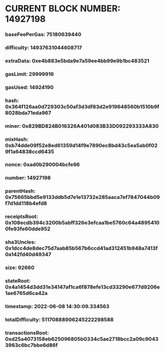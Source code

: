 # CURRENT BLOCK NUMBER: 14927198

### baseFeePerGas: 75180639440
### difficulty: 14937631044608717
### extraData: 0xe4b883e5bda9e7a59ee4bb99e9b1bc483521
### gasLimit: 29999916
### gasUsed: 14924190
### hash: 0x364f126aa0d729303c50af3d3df83d2e919648560b1510b9f8028bda71eda967
### miner: 0x829BD824B016326A401d083B33D092293333A830
### mixHash: 0xb74dde09f52e8ed61359d14f9e7890ec8bd43c5ea5ab0f029f1a64838ccd6435
### nonce: 0xad0b290004bcfe96
### number: 14927198
### parentHash: 0x75665bbd5e9133ddb5d7e1e13732e285aaca7ef7847044b09f7d1dd118b4efd8
### receiptsRoot: 0x108ecdb394c3200b5abff326e3efcaa1be5760c64a48954100fe93fe60dde952
### sha3Uncles: 0x1dcc4de8dec75d7aab85b567b6ccd41ad312451b948a7413f0a142fd40d49347
### size: 92660
### stateRoot: 0x4a1454d3dd31e34147af1ca6f878efe13cd33290e677d9206e1ae6765d6ca42a
### timestamp: 2022-06-08 14:30:09.334563
### totalDifficulty: 51170888906245222298588
### transactionsRoot: 0xd25a4073158eb625096805b0334c5ae2718bcc2a09c90433963c6bc7bbe6d86f
